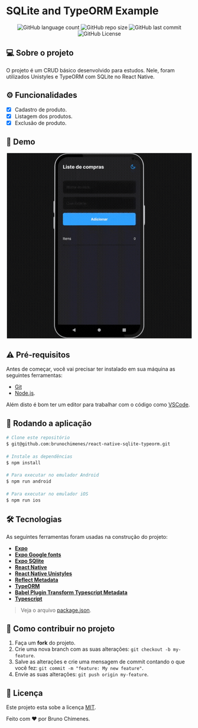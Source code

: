 # SQLite and TypeORM Example

<p align="center">
  <img alt="GitHub language count" src="https://img.shields.io/github/languages/count/brunochimenes/react-native-sqlite-typeorm?color=%252304D361" />
  <img alt="GitHub repo size" src="https://img.shields.io/github/repo-size/brunochimenes/react-native-sqlite-typeorm?color=%252304D361" />
  <img alt="GitHub last commit" src="https://img.shields.io/github/last-commit/brunochimenes/react-native-sqlite-typeorm?color=%252304D361" />
  <img alt="GitHub License" src="https://img.shields.io/github/license/brunochimenes/react-native-sqlite-typeorm?color=%252304D361" />
</p>

## 💻 Sobre o projeto

O projeto é um CRUD básico desenvolvido para estudos. Nele, foram utilizados Unistyles e TypeORM com SQLite no React Native.

## ⚙️ Funcionalidades

- [x] Cadastro de produto.
- [x] Listagem dos produtos.
- [x] Exclusão de produto.

## 📱 Demo

<p align="center">
<img width='500' height='500' alt="Demo" src="/.github/assets/demo.gif" />  
</p>

## ⚠️ Pré-requisitos

Antes de começar, você vai precisar ter instalado em sua máquina as seguintes ferramentas:

- [Git](https://git-scm.com)
- [Node.js](https://nodejs.org/en/).

Além disto é bom ter um editor para trabalhar com o código como [VSCode](https://code.visualstudio.com/).

## 🧭 Rodando a aplicação

```bash
# Clone este repositório
$ git@github.com:brunochimenes/react-native-sqlite-typeorm.git

# Instale as dependências
$ npm install

# Para executar no emulador Android
$ npm run android

# Para executar no emulador iOS
$ npm run ios
```

## 🛠 Tecnologias

As seguintes ferramentas foram usadas na construção do projeto:

- **[Expo](https://expo.io/)**
- **[Expo Google fonts](https://github.com/expo/google-fonts)**
- **[Expo SQlite](https://docs.expo.dev/versions/latest/sdk/sqlite/)**
- **[React Native](https://reactnative.dev/)**
- **[React Native Unistyles](https://reactnativeunistyles.vercel.app/)**
- **[Reflect Metadata](https://github.com/rbuckton/reflect-metadata)**
- **[TypeORM](https://typeorm.io/)**
- **[Babel Plugin Transform Typescript Metadata](https://github.com/leonardfactory/babel-plugin-transform-typescript-metadata)**
- **[Typescript](https://www.typescriptlang.org/)**

> Veja o arquivo [package.json](https://github.com/brunochimenes/react-native-sqlite-typeorm/blob/main/package.json).

## 💪 Como contribuir no projeto

1. Faça um **fork** do projeto.
2. Crie uma nova branch com as suas alterações: `git checkout -b my-feature`.
3. Salve as alterações e crie uma mensagem de commit contando o que você fez: `git commit -m "feature: My new feature"`.
4. Envie as suas alterações: `git push origin my-feature`.

## 📝 Licença

Este projeto esta sobe a licença [MIT](./LICENSE).

Feito com ❤️ por Bruno Chimenes.
